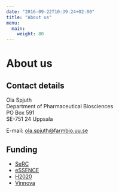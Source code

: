 ```yaml
---
date: "2016-09-22T10:39:24+02:00"
title: "About us"
menu:
  main:
    weight: 80
---
```


About us
========

Contact details
---------------

Ola Spjuth<br>
Department of Pharmaceutical Biosciences<br>
PO Box 591<br>
SE-751 24 Uppsala<br>

E-mail: [ola.spjuth@farmbio.uu.se](mailto:ola.spjuth@farmbio.uu.se)


Funding
-------

- [SeRC](http://www.e-science.se)
- [eSSENCE](http://essenceofescience.se)
- [H2020](https://ec.europa.eu/programmes/horizon2020/)
- [Vinnova](http://vinnova.se/sv/)

